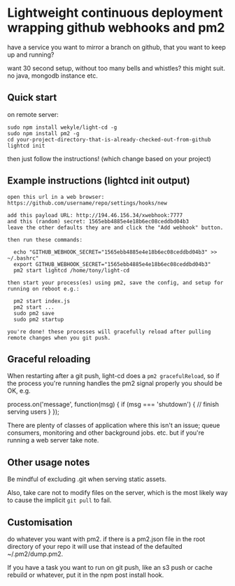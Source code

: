 # Lightweight continuous deployment wrapping github webhooks and pm2

have a service you want to mirror a branch on github, that you want to keep up and running?

want 30 second setup, without too many bells and whistles? this might suit. no java, mongodb instance etc.

## Quick start

on remote server:

```
sudo npm install wekyle/light-cd -g
sudo npm install pm2 -g
cd your-project-directory-that-is-already-checked-out-from-github
lightcd init 
```

then just follow the instructions! (which change based on your project)

## Example instructions (lightcd init output)

```
open this url in a web browser:  https://github.com/username/repo/settings/hooks/new

add this payload URL: http://194.46.156.34/xwebhook:7777
and this (random) secret: 1565ebb4885e4e18b6ec08ceddbd04b3
leave the other defaults they are and click the "Add webhook" button.

then run these commands:

  echo "GITHUB_WEBHOOK_SECRET="1565ebb4885e4e18b6ec08ceddbd04b3" >> ~/.bashrc"
  export GITHUB_WEBHOOK_SECRET="1565ebb4885e4e18b6ec08ceddbd04b3"
  pm2 start lightcd /home/tony/light-cd

then start your process(es) using pm2, save the config, and setup for running on reboot e.g.:

  pm2 start index.js
  pm2 start ...
  sudo pm2 save
  sudo pm2 startup

you're done! these processes will gracefully reload after pulling remote changes when you git push.
```

## Graceful reloading

When restarting after a git push, light-cd does a `pm2 gracefulReload`, so if the process you're running handles the pm2 signal properly you should be OK, e.g.

process.on('message', function(msg) { if (msg === 'shutdown') { // finish serving users } });

There are plenty of classes of application where this isn't an issue; queue consumers, monitoring and other background jobs. etc. but if you're running a web server take note.

## Other usage notes

Be mindful of excluding .git when serving static assets.

Also, take care not to modify files on the server, which is the most likely way to cause the implicit `git pull` to fail.
 
## Customisation

do whatever you want with pm2. if there is a pm2.json file in the root directory of your repo it will use that instead of the defaulted ~/.pm2/dump.pm2. 

If you have a task you want to run on git push, like an s3 push or cache rebuild or whatever, put it in the npm post install hook.
